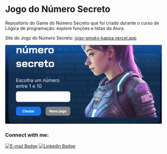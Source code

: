 # Jogo do Número Secreto 

Repositório do Game do Número Secreto que foi criado durante o curso de Lógica de programação: explore funções e listas da Alura.

Site do Jogo do Número Secreto: [jogo-smoky-kappa.vercel.app
](https://jogo-smoky-kappa.vercel.app/)

<p align="center"><img src="https://raw.githubusercontent.com/piresand/jogo-do-numero-secreto/main/img/jogo-do-numero-secreto.jpg" /></p>


### Connect with me:
[![E-mail Badge](https://img.shields.io/badge/Email-andrepires.corporativo%40gmail.com-green)](andrepires.corporativo@gmail.com)
[![Linkedin Badge](https://img.shields.io/badge/-LinkedIn-blue?style=flat-square&logo=Linkedin&logoColor=white&link=https://www.linkedin.com/in/andre-s-pires)](https://www.linkedin.com/in/piresand/)  
